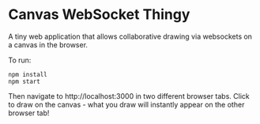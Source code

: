 # Canvas WebSocket Thingy

A tiny web application that allows collaborative drawing via websockets on a canvas in the browser.

To run:
```
npm install
npm start
```

Then navigate to http://localhost:3000 in two different browser tabs. Click to draw on the canvas - what you draw will instantly appear on the other browser tab!
